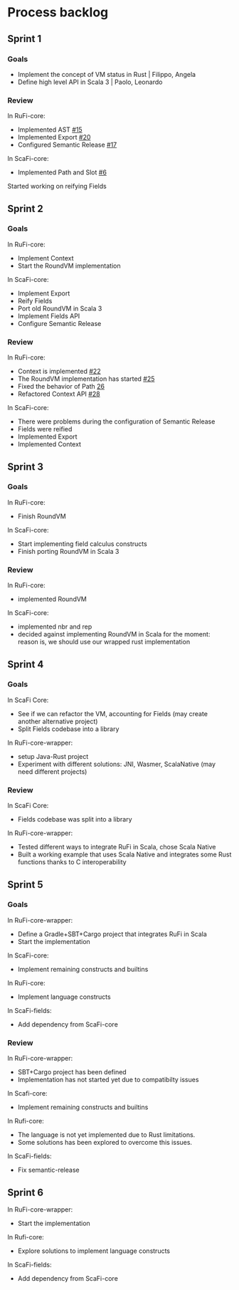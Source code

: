 # Process backlog

## Sprint 1

### Goals

- Implement the concept of VM status in Rust | Filippo, Angela
- Define high level API in Scala 3 | Paolo, Leonardo

### Review

In RuFi-core:

- Implemented AST [#15](https://github.com/RustFields/RuFi-core/pull/15)
- Implemented Export [#20](https://github.com/RustFields/RuFi-core/pull/20)
- Configured Semantic Release [#17](https://github.com/RustFields/RuFi-core/pull/17)

In ScaFi-core:

- Implemented Path and Slot [#6](https://github.com/RustFields/ScaFi-core/pull/6)

Started working on reifying Fields

## Sprint 2

### Goals

In RuFi-core:
- Implement Context
- Start the RoundVM implementation

In ScaFi-core:
- Implement Export
- Reify Fields
- Port old RoundVM in Scala 3
- Implement Fields API
- Configure Semantic Release

### Review

In RuFi-core:
- Context is implemented [#22](https://github.com/RustFields/RuFi-core/pull/22)
- The RoundVM implementation has started [#25](https://github.com/RustFields/RuFi-core/pull/25)
- Fixed the behavior of Path [26](https://github.com/RustFields/RuFi-core/pull/26)
- Refactored Context API [#28](https://github.com/RustFields/RuFi-core/pull/28)

In ScaFi-core:
- There were problems during the configuration of Semantic Release
- Fields were reified
- Implemented Export
- Implemented Context

## Sprint 3

### Goals

In RuFi-core:

- Finish RoundVM

In ScaFi-core:

- Start implementing field calculus constructs
- Finish porting RoundVM in Scala 3

### Review

In RuFi-core:

- implemented RoundVM

In ScaFi-core:

- implemented nbr and rep
- decided against implementing RoundVM in Scala for the moment: reason is, we should use our wrapped rust implementation

## Sprint 4

### Goals

In ScaFi Core:

- See if we can refactor the VM, accounting for Fields (may create another alternative project)
- Split Fields codebase into a library

In RuFi-core-wrapper:

- setup Java-Rust project
- Experiment with different solutions: JNI, Wasmer, ScalaNative (may need different projects)

### Review

In ScaFi Core:

- Fields codebase was split into a library

In RuFi-core-wrapper:

- Tested different ways to integrate RuFi in Scala, chose Scala Native
- Built a working example that uses Scala Native and integrates some Rust functions thanks to C interoperability

## Sprint 5

### Goals

In RuFi-core-wrapper:

- Define a Gradle+SBT+Cargo project that integrates RuFi in Scala
- Start the implementation

In ScaFi-core:

- Implement remaining constructs and builtins

In RuFi-core:

- Implement language constructs

In ScaFi-fields:

- Add dependency from ScaFi-core

### Review

In RuFi-core-wrapper:

- SBT+Cargo project has been defined
- Implementation has not started yet due to compatibilty issues

In Scafi-core:

- Implement remaining constructs and builtins

In Rufi-core:

- The language is not yet implemented due to Rust limitations.
- Some solutions has been explored to overcome this issues.

In ScaFi-fields:

- Fix semantic-release

## Sprint 6

In RuFi-core-wrapper:

- Start the implementation

In Rufi-core:

- Explore solutions to implement language constructs

In ScaFi-fields:

- Add dependency from ScaFi-core
